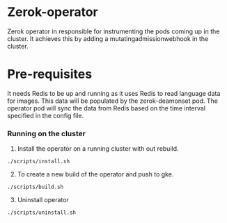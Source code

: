 # Zerok-operator
Zerok operator in responsible for instrumenting the pods coming up in the cluster. It achieves this by adding a mutatingadmissionwebhook in the cluster.

# Pre-requisites
It needs Redis to be up and running as it uses Redis to read language data for images. This data will be populated by the zerok-deamonset pod. The operator pod will sync the data from Redis based on the time interval specified in the config file.


### Running on the cluster
1. Install the operator on a running cluster with out rebuild.

```
./scripts/install.sh
```

2. To create a new build of the operator and push to gke.

```
./scripts/build.sh
```

3. Uninstall operator

```
./scripts/uninstall.sh
```